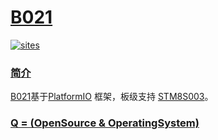 # [B021](https://github.com/OS-Q/B021)

[![sites](http://182.61.61.133/link/resources/OSQ.png)](http://www.OS-Q.com)

### [简介](https://github.com/OS-Q/B021/wiki)

[B021](https://github.com/OS-Q/B021)基于[PlatformIO](https://github.com/platformio/platformio-core) 框架，板级支持 [STM8S003](https://github.com/SoCXin/STM8S003)。

### [Q = (OpenSource & OperatingSystem) ](http://www.OS-Q.com)
